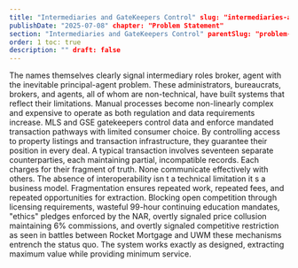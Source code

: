 ```yaml
---
title: "Intermediaries and GateKeepers Control" slug: "intermediaries-and-gatekeepers-control"
publishDate: "2025-07-08" chapter: "Problem Statement"
section: "Intermediaries and GateKeepers Control" parentSlug: "problem-statement"
order: 1 toc: true
description: "" draft: false
---
```

The names themselves clearly signal intermediary roles broker, agent with the inevitable principal-agent problem. These administrators, bureaucrats, brokers, and agents, all of whom are non-technical, have built systems that reflect their limitations. Manual processes become non-linearly complex and expensive to operate as both regulation and data requirements increase.
MLS and GSE gatekeepers control data and enforce mandated transaction pathways with limited consumer choice. By controlling access to property listings and transaction infrastructure, they guarantee their position in every deal. A typical transaction involves seventeen separate counterparties, each maintaining partial, incompatible records. Each charges for their fragment of truth. None communicate effectively with others. The absence of interoperability isn t a technical limitation it s a business model. Fragmentation ensures repeated work, repeated fees, and repeated opportunities for extraction.
Blocking open competition through licensing requirements, wasteful 99-hour continuing education mandates, "ethics" pledges enforced by the NAR, overtly signaled price collusion maintaining 6% commissions, and overtly signaled competitive restriction as seen in battles between Rocket Mortgage and UWM these mechanisms entrench the status quo. The system works exactly as designed, extracting maximum value while providing minimum service.